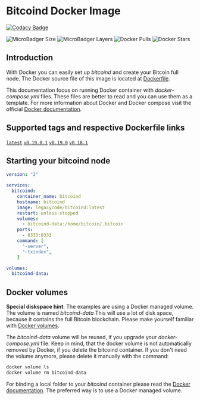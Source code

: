# Bitcoind Docker Image

[![Codacy Badge](https://api.codacy.com/project/badge/Grade/109e2de909e645aebaa73d8b099c72b9)](https://app.codacy.com/manual/legacycode/bitcoind-docker?utm_source=github.com&utm_medium=referral&utm_content=legacycode/bitcoind-docker&utm_campaign=Badge_Grade_Dashboard)

![MicroBadger Size](https://img.shields.io/microbadger/image-size/leacycode/bitcoind) ![MicroBadger Layers](https://img.shields.io/microbadger/layers/legacycode/bitcoind) ![Docker Pulls](https://img.shields.io/docker/pulls/legacycode/bitcoind) ![Docker Stars](https://img.shields.io/docker/stars/legacycode/bitcoind)

## Introduction

With Docker you can easily set up *bitcoind* and create your Bitcoin full node.
The Docker source file of this image is located at [Dockerfile](https://github.com/legacycode/bitcoind-docker).

This documentation focus on running Docker container with *docker-compose.yml* files. These files are better to read and you can use them as a template. For more information about Docker and Docker compose visit the official [Docker documentation](https://docs.docker.com/).

## Supported tags and respective Dockerfile links

[`latest`](https://github.com/legacycode/bitcoind-docker/blob/master/Dockerfile) [`v0.19.0.1`](https://github.com/legacycode/bitcoind-docker/blob/v0.19.0.1/Dockerfile) [`v0.19.0`](https://github.com/legacycode/bitcoind-docker/blob/v0.19.0/Dockerfile) [`v0.18.1`](https://github.com/legacycode/bitcoind-docker/blob/v0.18.1/Dockerfile)

## Starting your bitcoind node

```yaml
version: "2"

services:
  bitcoind:
    container_name: bitcoind
    hostname: bitcoind
    image: legacycode/bitcoind:latest
    restart: unless-stopped
    volumes:
      - bitcoind-data:/home/bitcoin/.bitcoin
    ports:
      - 8333:8333
    command: [
      "-server",
      "-txindex",
    ]

volumes:
  bitcoind-data:
```

## Docker volumes

**Special diskspace hint**: The examples are using a Docker managed volume. The volume is named *bitcoind-data* This will use a lot of disk space, because it contains the full Bitcoin blockchain. Please make yourself familiar with [Docker volumes](https://docs.docker.com/storage/volumes/).

The *bitcoind-data* volume will be reused, if you upgrade your *docker-compose.yml* file. Keep in mind, that the docker volume is not automatically removed by Docker, if you delete the bitcoind container. If you don't need the volume anymore, please delete it manually with the command:

```bash
docker volume ls
docker volume rm bitcoind-data
```

For binding a local folder to your *bitcoind* container please read the [Docker documentation](https://docs.docker.com/). The preferred way is to use a Docker managed volume.

